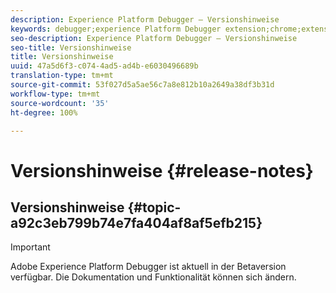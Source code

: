 ```yaml
---
description: Experience Platform Debugger – Versionshinweise
keywords: debugger;experience Platform Debugger extension;chrome;extension;release notes
seo-description: Experience Platform Debugger – Versionshinweise
seo-title: Versionshinweise
title: Versionshinweise
uuid: 47a5d6f3-c074-4ad5-ad4b-e6030496689b
translation-type: tm+mt
source-git-commit: 53f027d5a5ae56c7a8e812b10a2649a38df3b31d
workflow-type: tm+mt
source-wordcount: '35'
ht-degree: 100%

---
```



# Versionshinweise {#release-notes}

## Versionshinweise {#topic-a92c3eb799b74e7fa404af8af5efb215}

>[!IMPORTANT]
>
>Adobe Experience Platform Debugger ist aktuell in der Betaversion verfügbar. Die Dokumentation und Funktionalität können sich ändern.

